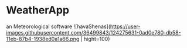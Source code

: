 # WeatherApp
 an Meteorological software
![havaShenas](https://user-images.githubusercontent.com/36499843/124275631-0ad0e780-db58-11eb-87b4-1938ed0a1a66.png | hight=100)



